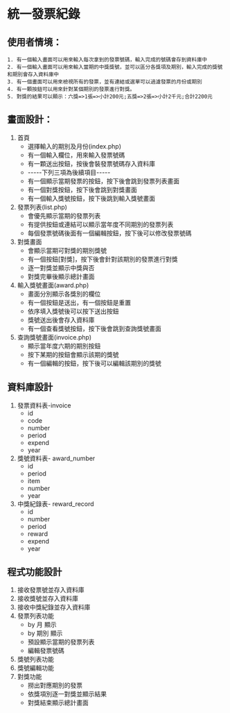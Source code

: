 # 統一發票紀錄
## 使用者情境：
```
1. 有一個輸入畫面可以用來輸入每次拿到的發票號碼，輸入完成的號碼會存到資料庫中
2. 有一個輸入畫面可以用來輸入當期的中獎獎號，並可以區分各獎項及期別，輸入完成的獎號和期別會存入資料庫中
3. 有一個畫面可以用來檢視所有的發票，並有連結或選單可以過濾發票的月份或期別
4. 有一顆按鈕可以用來針對某個期別的發票進行對獎。
5. 對獎的結果可以顯示：六獎=>1張=>小計200元;五獎=>2張=>小計2千元;合計2200元
```
## 畫面設計：
1. 首頁
   - 選擇輸入的期別及月份(index.php)
   - 有一個輸入欄位，用來輸入發票號碼
   - 有一顆送出按鈕，按後會裝發票號碼存入資料庫
   - -----下列三項為後續項目-----
   - 有一個顯示當期發票的按鈕，按下後會跳到發票列表畫面
   - 有一個對獎按鈕，按下後會跳到對獎畫面
   - 有一個輸入獎號按鈕，按下後跳到輸入獎號畫面
2. 發票列表(list.php)
   - 會優先顯示當期的發票列表
   - 有提供按鈕或連結可以顯示當年度不同期別的發票列表
   - 每個發票號碼後面有一個編輯按鈕，按下後可以修改發票號碼
3. 對獎畫面
   - 會顯示當期可對獎的期別獎號
   - 有一個按鈕[對獎]，按下後會針對該期別的發票進行對獎
   - 逐一對獎並顯示中獎與否
   - 對獎完畢後顯示總計畫面
4. 輸入獎號畫面(award.php)
   - 畫面分別顯示各獎別的欄位
   - 有一個按鈕是送出，有一個按鈕是重置
   - 依序填入獎號後可以按下送出按鈕
   - 獎號送出後會存入資料庫
   - 有一個查看獎號按鈕，按下後會跳到查詢獎號畫面
5. 查詢獎號畫面(invoice.php)
   - 顯示當年度六期的期別按鈕
   - 按下某期的按鈕會顯示該期的獎號
   - 有一個編輯的按鈕，按下後可以編輯該期別的獎號
## 資料庫設計
1. 發票資料表-invoice
   - id
   - code
   - number
   - period
   - expend
   - year
2. 獎號資料表- award_number
   - id
   - period
   - item
   - number
   - year
3. 中獎紀錄表- reward_record
   - id
   - number
   - period
   - reward
   - expend
   - year
## 程式功能設計
1. 接收發票號並存入資料庫
2. 接收獎號並存入資料庫
3. 接收中獎紀錄並存入資料庫
4. 發票列表功能
   - by 月 顯示
   - by 期別 顯示
   - 預設顯示當期的發票列表
   - 編輯發票號碼
5. 獎號列表功能
6. 獎號編輯功能
7. 對獎功能
   - 撈出對應期別的發票
   - 依獎項別逐一對獎並顯示結果
   - 對獎結束顯示總計畫面